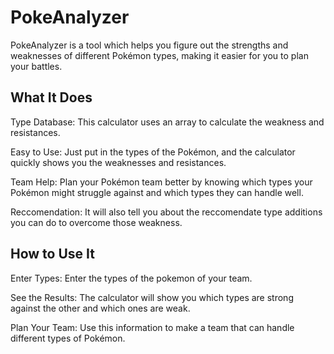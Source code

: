 # PokeAnalyzer 

PokeAnalyzer is a tool which helps you figure out the strengths and weaknesses of different Pokémon types, making it easier for you to plan your battles.

## What It Does

Type Database: This calculator uses an array to calculate the weakness and resistances.

Easy to Use: Just put in the types of the Pokémon, and the calculator quickly shows you the weaknesses and resistances.

Team Help: Plan your Pokémon team better by knowing which types your Pokémon might struggle against and which types they can handle well.

Reccomendation: It will also tell you about the reccomendate type additions you can do to overcome those weakness.

## How to Use It

Enter Types: Enter the types of the pokemon of your team.

See the Results: The calculator will show you which types are strong against the other and which ones are weak.

Plan Your Team: Use this information to make a team that can handle different types of Pokémon.

